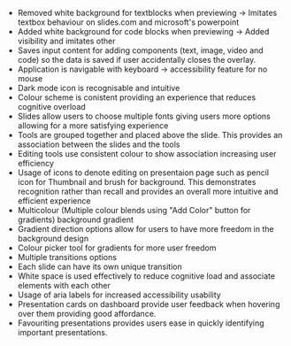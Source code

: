 - Removed white background for textblocks when previewing -> Imitates textbox behaviour on slides.com and microsoft's powerpoint
- Added white background for code blocks when previewing -> Added visibility and imitates other
- Saves input content for adding components (text, image, video and code) so the data is saved if user accidentally closes the overlay.
- Application is navigable with keyboard -> accessibility feature for no mouse
- Dark mode icon is recognisable and intuitive
- Colour scheme is conistent providing an experience that reduces cognitive overload
- Slides allow users to choose multiple fonts giving users more options allowing for a more satisfying experience
- Tools are grouped together and placed above the slide. This provides an association between the slides and the tools
- Editing tools use consistent colour to show association increasing user efficiency
- Usage of icons to denote editing on presentaion page such as pencil icon for Thumbnail and brush for background. This demonstrates recognition rather than recall and provides an overall more intuitive and efficient experience
- Multicolour (Multiple colour blends using "Add Color" button for gradients) background gradient
- Gradient direction options allow for users to have more freedom in the background design
- Colour picker tool for gradients for more user freedom
- Multiple transitions options
- Each slide can have its own unique transition
- White space is used effectively to reduce cognitive load and associate elements with each other
- Usage of aria labels for increased accessibility usability
- Presentation cards on dashboard provide user feedback when hovering over them providing good affordance.
- Favouriting presentations provides users ease in quickly identifying important presentations. 

